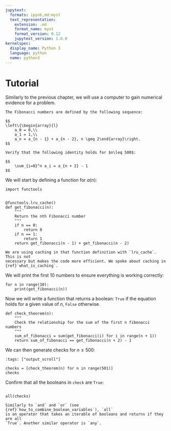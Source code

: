 ```yaml
---
jupytext:
  formats: ipynb,md:myst
  text_representation:
    extension: .md
    format_name: myst
    format_version: 0.12
    jupytext_version: 1.6.0
kernelspec:
  display_name: Python 3
  language: python
  name: python3
---
```


# Tutorial

Similarly to the previous chapter, we will use a computer to gain numerical
evidence for a problem.

```{admonition} Problem
The Fibonacci numbers are defined by the following sequence:

$$
\left\{\begin{array}{l}
    a_0 = 0,\\
    a_1 = 1,\\
    a_n = a_{n - 1} + a_{n - 2}, n \geq 2\end{array}\right.
$$

Verify that the following identity holds for $n\leq 500$:

$$
    \sum_{i=0}^n a_i = a_{n + 2} - 1
$$
```

We will start by defining a function for $a(n)$:

```{code-cell} ipython3
import functools


@functools.lru_cache()
def get_fibonacci(n):
    """
    Return the nth Fibonacci number
    """
    if n == 0:
        return 0
    if n == 1:
        return 1
    return get_fibonacci(n - 1) + get_fibonacci(n - 2)
```

```{attention}
We are using caching in that function definition with `lru_cache`. This is not
necessary but makes the code more efficient. We spoke about caching in
{ref}`what_is_caching`.
```

We will print the first 10 numbers to ensure everything is working correctly:

```{code-cell} ipython3
for n in range(10):
    print(get_fibonacci(n))
```

Now we will write a function that returns a boolean: `True` if the equation
holds for a given value of $n$, `False` otherwise.

```{code-cell} ipython3
def check_theorem(n):
    """
    Check the relationship for the sum of the first n fibonacci numbers
    """
    sum_of_fibonacci = sum(get_fibonacci(i) for i in range(n + 1))
    return sum_of_fibonacci == get_fibonacci(n + 2) - 1
```

We can then generate checks for $n\leq 500$:

```{code-cell} ipython3
:tags: ["output_scroll"]

checks = [check_theorem(n) for n in range(501)]
checks
```

Confirm that all the booleans in `check` are `True`:

```{code-cell} ipython3

all(checks)
```

```{attention}
Similarly to `and` and `or` (see {ref}`how_to_combine_boolean_variables`), `all`
is an operator that takes an iterable of booleans and returns if they are all
`True`. Another similar operator is `any`.
```
